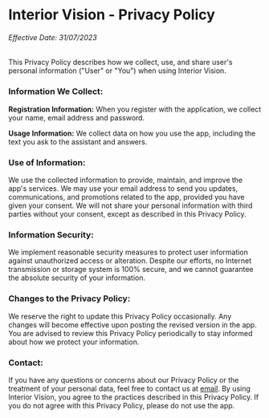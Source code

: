 # Interior Vision - Privacy Policy

###### Effective Date: 31/07/2023

This Privacy Policy describes how we collect, use, and share user's personal information ("User" or "You") when using Interior Vision.

### Information We Collect:

<b>Registration Information:</b> When you register with the application, we collect your name, email address and password.

<b>Usage Information:</b> We collect data on how you use the app, including the text you ask to the assistant and answers.

### Use of Information:

We use the collected information to provide, maintain, and improve the app's services.
We may use your email address to send you updates, communications, and promotions related to the app, provided you have given your consent.
We will not share your personal information with third parties without your consent, except as described in this Privacy Policy.

### Information Security:

We implement reasonable security measures to protect user information against unauthorized access or alteration.
Despite our efforts, no Internet transmission or storage system is 100% secure, and we cannot guarantee the absolute security of your information.

### Changes to the Privacy Policy:

We reserve the right to update this Privacy Policy occasionally. Any changes will become effective upon posting the revised version in the app.
You are advised to review this Privacy Policy periodically to stay informed about how we protect your information.

### Contact:

If you have any questions or concerns about our Privacy Policy or the treatment of your personal data, feel free to contact us at [email](mailto:interiorvisionai@boterop.io).
By using Interior Vision, you agree to the practices described in this Privacy Policy. If you do not agree with this Privacy Policy, please do not use the app.

